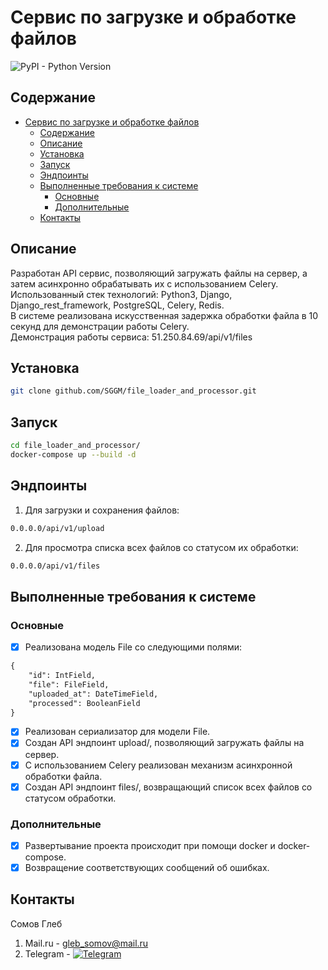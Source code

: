 # Сервис по загрузке и обработке файлов

![PyPI - Python Version](https://img.shields.io/pypi/pyversions/fastapi?style=plastic)

## Содержание
- [Сервис по загрузке и обработке файлов](#сервис-по-загрузке-и-обработке-файлов)
  - [Содержание](#содержание)
  - [Описание](#описание)
  - [Установка](#установка)
  - [Запуск](#запуск)
  - [Эндпоинты](#эндпоинты)
  - [Выполненные требования к системе](#выполненные-требования-к-системе)
      - [Основные](#основные)
      - [Дополнительные](#дополнительные)
  - [Контакты](#контакты)

## Описание
Разработан API сервис, позволяющий загружать файлы на сервер, а затем асинхронно обрабатывать их с использованием Celery.<br>
Использованный стек технологий: Python3, Django, Django_rest_framework, PostgreSQL, Celery, Redis.<br>
В системе реализована искусственная задержка обработки файла в 10 секунд для демонстрации работы Celery.<br>
Демонстрация работы сервиса: 51.250.84.69/api/v1/files

## Установка
```bash
git clone github.com/SGGM/file_loader_and_processor.git
```


## Запуск
```bash
cd file_loader_and_processor/
docker-compose up --build -d
```


## Эндпоинты
1. Для загрузки и сохранения файлов:
```bash
0.0.0.0/api/v1/upload
```

2. Для просмотра списка всех файлов со статусом их обработки:
```bash
0.0.0.0/api/v1/files
```

## Выполненные требования к системе
### Основные
- [x] Реализована модель File со следующими полями:
```txt
{
    "id": IntField,
    "file": FileField,
    "uploaded_at": DateTimeField,
    "processed": BooleanField
}
```
- [x] Реализован сериализатор для модели File.
- [x] Создан API эндпоинт upload/, позволяющий загружать файлы на сервер.
- [x] С использованием Celery реализован механизм асинхронной обработки файла.
- [x] Создан API эндпоинт files/, возвращающий список всех файлов со статусом обработки.

### Дополнительные
- [x] Развертывание проекта происходит при помощи docker и docker-compose.
- [x] Возвращение соответствующих сообщений об ошибках.

## Контакты
Сомов Глеб<br>
1. Mail.ru - gleb_somov@mail.ru<br>
2. Telegram - [![Telegram](https://img.shields.io/badge/Telegram-2CA5E0?style=for-the-badge&logo=telegram&logoColor=white)](https://t.me/Stole_your_jet)<br>
